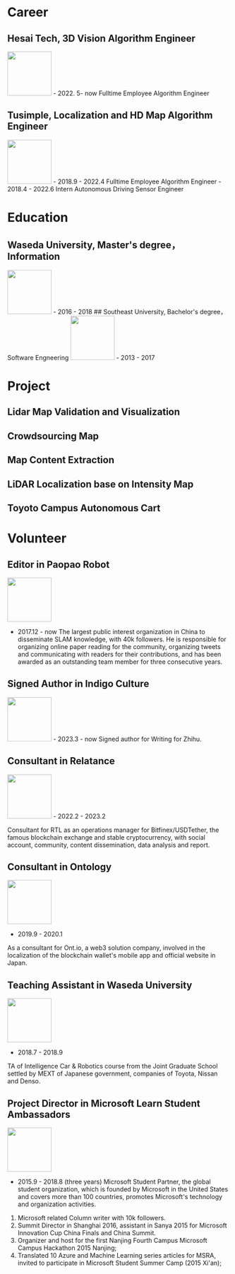# Career

## Hesai Tech, 3D Vision Algorithm Engineer
<img src="https://user-images.githubusercontent.com/8537780/234845578-2d7175e6-7946-456e-ad54-69ac9a3cf6bc.png" height="100" width="100" />
- 2022. 5- now Fulltime Employee Algorithm Engineer

## Tusimple, Localization and HD Map Algorithm Engineer
<img src="https://user-images.githubusercontent.com/8537780/234845448-223a3b38-23db-4bcb-b8c1-0c8f82766362.png" height="100" width="100" />
- 2018.9 - 2022.4 Fulltime Employee Algorithm Engineer
- 2018.4 - 2022.6 Intern Autonomous Driving Sensor Engineer

# Education

## Waseda University, Master's degree，Information
<img src="https://user-images.githubusercontent.com/8537780/234844313-91c00842-bb6c-4b5b-8730-cdfdd27d375d.png" height="100" width="100" />
- 2016 - 2018
## Southeast University, Bachelor's degree，Software Engneering
<img src="https://user-images.githubusercontent.com/8537780/234844826-6990ce54-f7bd-4c62-90f2-bb4f81f187a9.png" height="100" width="100" />
- 2013 - 2017

# Project

## Lidar Map Validation and Visualization

## Crowdsourcing Map

## Map Content Extraction

## LiDAR Localization base on Intensity Map

## Toyoto Campus Autonomous Cart



# Volunteer
## Editor **in Paopao Robot**
<img src="https://user-images.githubusercontent.com/8537780/234847799-fd2bdc3d-5729-48b3-825c-8e2ae5ee3acd.png" height="100" width="100" />

- 2017.12 - now
The largest public interest organization in China to disseminate SLAM knowledge, with 40k followers. He is responsible for organizing online paper reading for the community, organizing tweets and communicating with readers for their contributions, and has been awarded as an outstanding team member for three consecutive years.


## Signed Author in **Indigo Culture**
<img src="https://user-images.githubusercontent.com/8537780/234847778-9806e2fa-8423-4458-88d7-1ebb9e683b4a.png" height="100" width="100" />
- 2023.3 - now
Signed author for Writing for Zhihu.

## Consultant in **Relatance**

<img src="https://user-images.githubusercontent.com/8537780/234847061-4ebf834d-e3cf-471e-8196-94a0108dacd9.png" height="100" width="100" />
- 2022.2 - 2023.2

Consultant for RTL as an operations manager for Bitfinex/USDTether, the famous blockchain exchange and stable cryptocurrency, with social account, community, content dissemination, data analysis and report.


## Consultant in **Ontology**

<img src="https://user-images.githubusercontent.com/8537780/234847023-24206e48-11ab-4da4-877e-9e6555c97559.png" height="100" width="100" />

- 2019.9 - 2020.1

As a consultant for Ont.io, a web3 solution company, involved in the localization of the blockchain wallet's mobile app and official website in Japan.


## Teaching Assistant in **Waseda University**
<img src="https://user-images.githubusercontent.com/8537780/234844313-91c00842-bb6c-4b5b-8730-cdfdd27d375d.png" height="100" width="100" />

- 2018.7 - 2018.9

TA of Intelligence Car & Robotics course from the Joint Graduate School settled by MEXT of Japanese government, companies of Toyota, Nissan and Denso.



## Project Director in **Microsoft Learn Student Ambassadors**
<img src="https://user-images.githubusercontent.com/8537780/234846087-855615b5-de18-4a94-8480-02335a608ee4.png" height="100" width="100" />

- 2015.9 - 2018.8 (three years)
Microsoft Student Partner, the global student organization, which is founded by Microsoft in the United States and covers more than 100 countries, promotes Microsoft's technology and organization activities. 

1. Microsoft related Column writer with 10k followers.
2. Summit Director in Shanghai 2016, assistant in Sanya 2015 for Microsoft Innovation Cup China Finals and China Summit.
3. Organizer and host for the first Nanjing Fourth Campus Microsoft Campus Hackathon 2015 Nanjing;
4. Translated 10 Azure and Machine Learning series articles for MSRA, invited to participate in Microsoft Student Summer Camp (2015 Xi'an);


